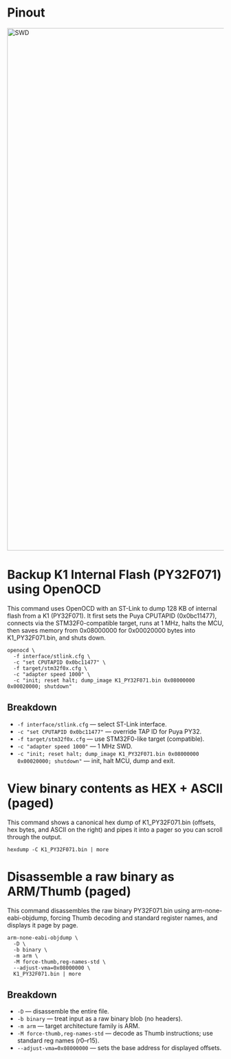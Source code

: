 # Pinout

<img width="1512" height="1214" alt="SWD" src="https://github.com/user-attachments/assets/66622e95-c0b1-4794-9f59-1c7b598117a5" />

# Backup K1 Internal Flash (PY32F071) using OpenOCD

This command uses OpenOCD with an ST-Link to dump 128 KB of internal flash from a K1 (PY32F071). It first sets the Puya CPUTAPID (0x0bc11477), connects via the STM32F0-compatible target, runs at 1 MHz, halts the MCU, then saves memory from 0x08000000 for 0x00020000 bytes into K1_PY32F071.bin, and shuts down.

```
openocd \
  -f interface/stlink.cfg \
  -c "set CPUTAPID 0x0bc11477" \
  -f target/stm32f0x.cfg \
  -c "adapter speed 1000" \
  -c "init; reset halt; dump_image K1_PY32F071.bin 0x08000000 0x00020000; shutdown"
```

## Breakdown

- `-f interface/stlink.cfg` — select ST-Link interface.
- `-c "set CPUTAPID 0x0bc11477"` — override TAP ID for Puya PY32.
- `-f target/stm32f0x.cfg` — use STM32F0-like target (compatible).
- `-c "adapter speed 1000"` — 1 MHz SWD.
- `-c "init; reset halt; dump_image K1_PY32F071.bin 0x08000000 0x00020000; shutdown"` — init, halt MCU, dump and exit.

# View binary contents as HEX + ASCII (paged)

This command shows a canonical hex dump of K1_PY32F071.bin (offsets, hex bytes, and ASCII on the right) and pipes it into a pager so you can scroll through the output.

`hexdump -C K1_PY32F071.bin | more`

# Disassemble a raw binary as ARM/Thumb (paged)

This command disassembles the raw binary PY32F071.bin using arm-none-eabi-objdump, forcing Thumb decoding and standard register names, and displays it page by page.

```
arm-none-eabi-objdump \
  -D \
  -b binary \
  -m arm \
  -M force-thumb,reg-names-std \
  --adjust-vma=0x08000000 \
  K1_PY32F071.bin | more
```

## Breakdown

- `-D` — disassemble the entire file.
- `-b binary` — treat input as a raw binary blob (no headers).
- `-m arm` — target architecture family is ARM.
- `-M force-thumb,reg-names-std` — decode as Thumb instructions; use standard reg names (r0–r15).
- `--adjust-vma=0x08000000` — sets the base address for displayed offsets. 
